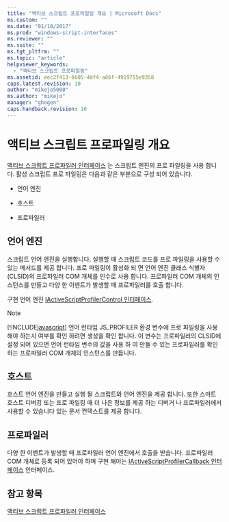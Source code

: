 ```yaml
---
title: "액티브 스크립트 프로파일링 개요 | Microsoft Docs"
ms.custom: ""
ms.date: "01/18/2017"
ms.prod: "windows-script-interfaces"
ms.reviewer: ""
ms.suite: ""
ms.tgt_pltfrm: ""
ms.topic: "article"
helpviewer_keywords: 
  - "액티브 스크립트 프로파일링"
ms.assetid: eec2f413-6605-4df4-a86f-4919755e9358
caps.latest.revision: 10
author: "mikejo5000"
ms.author: "mikejo"
manager: "ghogen"
caps.handback.revision: 10
---
```

# 액티브 스크립트 프로파일링 개요
[액티브 스크립트 프로파일러 인터페이스](../winscript/reference/active-script-profiler-interfaces.md) 는 스크립트 엔진의 프로 파일링을 사용 합니다.  활성 스크립트 프로 파일링은 다음과 같은 부분으로 구성 되어 있습니다.  
  
-   언어 엔진  
  
-   호스트  
  
-   프로파일러  
  
## 언어 엔진  
 스크립트 언어 엔진을 실행합니다.  실행할 때 스크립트 코드를 프로 파일링을 사용할 수 있는 메서드를 제공 합니다.  프로 파일링이 활성화 되 면 언어 엔진 클래스 식별자 \(CLSID\)의 프로파일러 COM 개체를 인수로 사용 합니다.  프로파일러 COM 개체의 인스턴스를 만들고 다양 한 이벤트가 발생할 때 프로파일러를 호출 합니다.  
  
 구현 언어 엔진 [IActiveScriptProfilerControl 인터페이스](../winscript/reference/iactivescriptprofilercontrol-interface.md).  
  
> [!NOTE]
>  [!INCLUDE[javascript](../javascript/includes/javascript-md.md)] 언어 런타임 JS\_PROFILER 환경 변수에 프로 파일링을 사용 해야 하는지 여부를 확인 하려면 생성을 확인 합니다.  이 변수는 프로파일러의 CLSID에 설정 되어 있으면 언어 런타임 변수의 값을 사용 하 여 만들 수 있는 프로파일러를 확인 하는 프로파일러 COM 개체의 인스턴스를 만듭니다.  
  
## 호스트  
 호스트 언어 엔진을 만들고 실행 될 스크립트와 언어 엔진을 제공 합니다.  또한 스마트 호스트 디버깅 또는 프로 파일링 때 더 나은 정보를 제공 하는 디버거 나 프로파일러에서 사용할 수 있습니다 있는 문서 컨텍스트를 제공 합니다.  
  
## 프로파일러  
 다양 한 이벤트가 발생할 때 프로파일러 언어 엔진에서 호출을 받습니다.  프로파일러 COM 개체로 등록 되어 있어야 하며 구현 해야는 [IActiveScriptProfilerCallback 인터페이스](../winscript/reference/iactivescriptprofilercallback-interface.md) 인터페이스.  
  
## 참고 항목  
 [액티브 스크립트 프로파일러 인터페이스](../winscript/reference/active-script-profiler-interfaces.md)